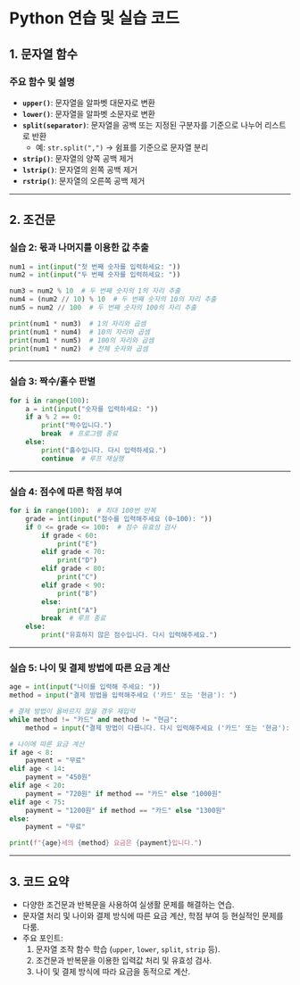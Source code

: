 # Python 연습 및 실습 코드

## 1. 문자열 함수

### 주요 함수 및 설명
- **`upper()`**: 문자열을 알파벳 대문자로 변환
- **`lower()`**: 문자열을 알파벳 소문자로 변환
- **`split(separator)`**: 문자열을 공백 또는 지정된 구분자를 기준으로 나누어 리스트로 반환
  - 예: `str.split(",")` → 쉼표를 기준으로 문자열 분리
- **`strip()`**: 문자열의 양쪽 공백 제거
- **`lstrip()`**: 문자열의 왼쪽 공백 제거
- **`rstrip()`**: 문자열의 오른쪽 공백 제거

---

## 2. 조건문

### 실습 2: 몫과 나머지를 이용한 값 추출
```python
num1 = int(input("첫 번째 숫자를 입력하세요: "))
num2 = int(input("두 번째 숫자를 입력하세요: "))

num3 = num2 % 10  # 두 번째 숫자의 1의 자리 추출
num4 = (num2 // 10) % 10  # 두 번째 숫자의 10의 자리 추출
num5 = num2 // 100  # 두 번째 숫자의 100의 자리 추출

print(num1 * num3)  # 1의 자리와 곱셈
print(num1 * num4)  # 10의 자리와 곱셈
print(num1 * num5)  # 100의 자리와 곱셈
print(num1 * num2)  # 전체 숫자와 곱셈
```

---

### 실습 3: 짝수/홀수 판별
```python
for i in range(100):
    a = int(input("숫자를 입력하세요: "))
    if a % 2 == 0:
        print("짝수입니다.")
        break  # 프로그램 종료
    else:
        print("홀수입니다. 다시 입력하세요.")
        continue  # 루프 재실행
```

---

### 실습 4: 점수에 따른 학점 부여
```python
for i in range(100):  # 최대 100번 반복
    grade = int(input("점수를 입력해주세요 (0~100): "))
    if 0 <= grade <= 100:  # 점수 유효성 검사
        if grade < 60:
            print("E")
        elif grade < 70:
            print("D")
        elif grade < 80:
            print("C")
        elif grade < 90:
            print("B")
        else:
            print("A")
        break  # 루프 종료
    else:
        print("유효하지 않은 점수입니다. 다시 입력해주세요.")
```

---

### 실습 5: 나이 및 결제 방법에 따른 요금 계산
```python
age = int(input("나이를 입력해 주세요: "))
method = input("결제 방법을 입력해주세요 ('카드' 또는 '현금'): ")

# 결제 방법이 올바르지 않을 경우 재입력
while method != "카드" and method != "현금":
    method = input("결제 방법이 다릅니다. 다시 입력해주세요 ('카드' 또는 '현금'): ")

# 나이에 따른 요금 계산
if age < 8:
    payment = "무료"
elif age < 14:
    payment = "450원"
elif age < 20:
    payment = "720원" if method == "카드" else "1000원"
elif age < 75:
    payment = "1200원" if method == "카드" else "1300원"
else:
    payment = "무료"

print(f"{age}세의 {method} 요금은 {payment}입니다.")
```

---

## 3. 코드 요약
- 다양한 조건문과 반복문을 사용하여 실생활 문제를 해결하는 연습.
- 문자열 처리 및 나이와 결제 방식에 따른 요금 계산, 학점 부여 등 현실적인 문제를 다룸.
- 주요 포인트:
  1. 문자열 조작 함수 학습 (`upper`, `lower`, `split`, `strip` 등).
  2. 조건문과 반복문을 이용한 입력값 처리 및 유효성 검사.
  3. 나이 및 결제 방식에 따라 요금을 동적으로 계산.